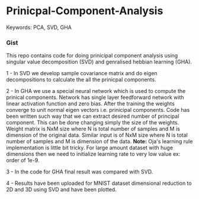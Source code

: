 # Prinicpal-Component-Analysis
Keywords: PCA, SVD, GHA 

### Gist
This repo contains code for doing prinicipal component analysis using singular value decomposition (SVD) and genralised hebbian learning (GHA). 

1 - In SVD we develop sample covariance matrix and do eigen decompositions to calculate the all the prinicpal components. 

2 - In GHA we use a special neural network which is used to compute the prinical components. Network has single layer feedforward network with linear activation function and zero bias. After the training the weights converge to unit normal eigen vectors i.e. prinicipal components. Code has been written such way that we can extract desired number of principal component. This can be done changing simply the size of the weights. Weight matrix is NxM size where N is total number of samples and M is dimension of the original data. Similar input is of NxM size where N is total number of samples and M is dimension of the data. **Note:** Oja's learning rule implementation is little bit tricky. For large amount dataset with huge dimensions then we need to initialize learning rate to very low value ex: order of 1e-9. 

3 - In the code for GHA final result was compared with SVD.

4 - Results have been uploaded for MNIST dataset dimensional reduction to 2D and 3D using SVD and have been plotted. 
